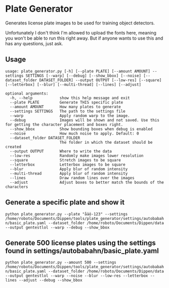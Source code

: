 # Plate Generator

Generates license plate images to be used for training object detectors.

Unfortunately I don't think I'm allowed to upload the fonts here, meaning you won't be able to run this right away. But if anyone wants to use this and has any questions, just ask.


## Usage
```
usage: plate_generator.py [-h] [--plate PLATE] [--amount AMOUNT] --settings SETTINGS [--warp] [--debug] [--show_bbox] [--noise] [--dataset_folder DATASET_FOLDER] --output OUTPUT [--low-res] [--square] [--letterbox] [--blur] [--multi-thread] [--lines] [--adjust]

optional arguments:
  -h, --help            show this help message and exit
  --plate PLATE         Generate THIS specific plate
  --amount AMOUNT       How many plates to generate
  --settings SETTINGS   The path to the settings file
  --warp                Apply random warp to the image.
  --debug               Images will be shown and not saved. Use this for getting the character placement and boxes right.
  --show_bbox           Show bounding boxes when debug is enabled
  --noise               How much noise to apply. Default: 0
  --dataset_folder DATASET_FOLDER
                        The folder in which the dataset should be created
  --output OUTPUT       Where to write the data
  --low-res             Randomly make images lower resolution
  --square              Stretch images to be square
  --letterbox           Letterbox images to be square
  --blur                Apply blur of random intensity
  --multi-thread        Apply blur of random intensity
  --lines               Draw random lines over the images
  --adjust              Adjust boxes to better match the bounds of the characters
```

## Generate a specific plate and show it
`python plate_generator.py --plate "åäö-123" --settings /home/roboto/Documents/Dippen/tools/plate_generator/settings/autobabahn/basic_plate.yaml --dataset_folder /home/roboto/Documents/Dippen/data --output gentestlol --warp --debug --show_bbox`


## Generate 500 license plates using the settings found in settings/autobabahn/basic_plate.yaml
`python plate_generator.py --amount 500 --settings /home/roboto/Documents/Dippen/tools/plate_generator/settings/autobabahn/basic_plate.yaml --dataset_folder /home/roboto/Documents/Dippen/data --output gentestlol --warp --noise --blur --low-res --letterbox --lines --adjust --debug --show_bbox`
